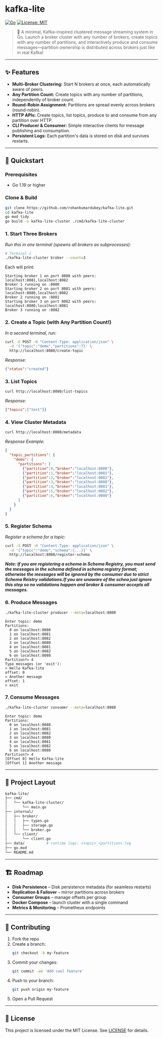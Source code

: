 # kafka-lite

[![Go](https://img.shields.io/badge/Go-1.19+-00ADD8?logo=go)](https://golang.org)
[![License: MIT](https://img.shields.io/badge/License-MIT-green.svg)](LICENSE)

> 🚀 A minimal, Kafka-inspired clustered message streaming system in Go.
> Launch a broker cluster with any number of brokers, create topics with any number of partitions, and interactively produce and consume messages—partition ownership is distributed across brokers just like in real Kafka!

---

## ✨ Features

- **Multi-Broker Clustering:** Start N brokers at once, each automatically aware of peers.
- **Any Partition Count:** Create topics with any number of partitions, independently of broker count.
- **Round-Robin Assignment:** Partitions are spread evenly across brokers (round-robin).
- **HTTP APIs:** Create topics, list topics, produce to and consume from any partition over HTTP.
- **CLI Producer & Consumer:** Simple interactive clients for message publishing and consumption.
- **Persistent Logs:** Each partition's data is stored on disk and survives restarts.

---

## 🚀 Quickstart

### Prerequisites

- Go 1.19 or higher

### Clone & Build

```sh
git clone https://github.com/rohankumardubey/kafka-lite.git
cd kafka-lite
go mod tidy
go build -o kafka-lite-cluster ./cmd/kafka-lite-cluster
```

### 1. Start Three Brokers

_Run this in one terminal (spawns all brokers as subprocesses):_

```sh
# Terminal 1
./kafka-lite-cluster broker --count=3
```

Each will print:
```
Starting broker 1 on port 8080 with peers: localhost:8081,localhost:8082
Broker 1 running on :8080
Starting broker 2 on port 8081 with peers: localhost:8080,localhost:8082
Broker 2 running on :8081
Starting broker 3 on port 8082 with peers: localhost:8080,localhost:8081
Broker 3 running on :8082

```

### 2. Create a Topic (with Any Partition Count!)

_In a second terminal, run:_

```sh
curl -X POST -H "Content-Type: application/json" \
  -d '{"topic":"demo","partitions":7}' \
  http://localhost:8080/create-topic
```

_Response:_
```json
{"status":"created"}
```

### 3. List Topics

```sh
curl http://localhost:8080/list-topics
```

_Response:_
```json
{"topics":["test"]}
```

### 4. View Cluster Metadata

```sh
curl http://localhost:8080/metadata
```

_Response Example:_
```json
{
  "topic_partitions": {
    "demo": {
      "partitions": [
        {"partition":0,"broker":"localhost:8080"},
        {"partition":1,"broker":"localhost:8081"},
        {"partition":2,"broker":"localhost:8082"},
        {"partition":3,"broker":"localhost:8080"},
        {"partition":4,"broker":"localhost:8081"},
        {"partition":5,"broker":"localhost:8082"},
        {"partition":6,"broker":"localhost:8080"}
      ]
    }
  }
}
```
### 5. Register Schema

_Register a schema for a topic:_
```sh
curl -X POST -H "Content-Type: application/json" \
  -d '{"topic":"demo","schema":{...}}' \
  http://localhost:8080/register-schema

```
_**Note: If you are registering a schema in Schema Registry, you must send the messages in the schema defined in schema registry format; otherwise the messages will be ignored by the consumer due to strict Schema Reistry validations.If you are unaware of the schea just ignore this step so no validations happen and broker & consumer accepts all messages.**_

### 6. Produce Messages

```sh
./kafka-lite-cluster producer --meta=localhost:8080
```

```
Enter topic: demo
Partitions:
  0 on localhost:8080
  1 on localhost:8081
  2 on localhost:8082
  3 on localhost:8080
  4 on localhost:8081
  5 on localhost:8082
  6 on localhost:8080
Partition?> 4
Type messages (or 'exit'):
> Hello Kafka-lite
offset: 0
> Another message
offset: 1
> exit
```

### 7. Consume Messages

```sh
./kafka-lite-cluster consumer --meta=localhost:8080
```
```
Enter topic: demo
Partitions:
  0 on localhost:8080
  1 on localhost:8081
  2 on localhost:8082
  3 on localhost:8080
  4 on localhost:8081
  5 on localhost:8082
  6 on localhost:8080
Partition?> 4
[Offset 0] Hello Kafka-lite
[Offset 1] Another message
```

---

## 📁 Project Layout
```sh
kafka-lite/
├── cmd/
│   └── kafka-lite-cluster/
│       └── main.go
├── internal/
│   ├── broker/
│   │   ├── types.go
│   │   ├── storage.go
│   │   └── broker.go
│   └── client/
│       └── client.go
├── data/          # runtime logs: <topic>_<partition>.log
├── go.mod
└── README.md
```

---

## 🏗️ Roadmap

- **Disk Persistence** – Disk persistence metadata (for seamless restarts)
- **Replication & Failover** – mirror partitions across brokers
- **Consumer Groups** – manage offsets per group
- **Docker Compose** – launch cluster with a single command
- **Metrics & Monitoring** – Prometheus endpoints

---

## 🤝 Contributing

1. Fork the repo
2. Create a branch:
   ```sh
   git checkout -b my-feature
   ```
3. Commit your changes:
   ```sh
   git commit -am 'Add cool feature'
   ```
4. Push to your branch:
   ```sh
   git push origin my-feature
   ```
5. Open a Pull Request

---

## 📄 License

This project is licensed under the MIT License. See [LICENSE](LICENSE) for details.
